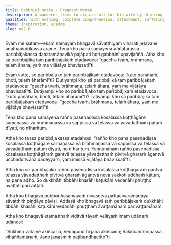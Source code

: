```yaml
---
title: Gabbhinī sutta - Pregnant Woman
description: A wanderer tries to acquire oil for his wife by drinking it and intending to regurgitate it later. This causes him terrible pain. The Buddha uses this to teach that attachment to possessions leads to suffering, while true happiness belongs to those who are free from such entanglements.
qualities: with nothing, complete comprehension, attachment, suffering
theme: inspiration, wisdom
slug: ud2.6
---
```


Evaṁ me sutaṁ—ekaṁ samayaṁ bhagavā sāvatthiyaṁ viharati jetavane anāthapiṇḍikassa ārāme. Tena kho pana samayena aññatarassa paribbājakassa daharamāṇavikā pajāpati hoti gabbhinī upavijaññā. Atha kho sā paribbājikā taṁ paribbājakaṁ etadavoca: “gaccha tvaṁ, brāhmaṇa, telaṁ āhara, yaṁ me vijātāya bhavissatī”ti.

Evaṁ vutte, so paribbājako taṁ paribbājikaṁ etadavoca: “kuto panāhaṁ, bhoti, telaṁ āharāmī”ti? Dutiyampi kho sā paribbājikā taṁ paribbājakaṁ etadavoca: “gaccha tvaṁ, brāhmaṇa, telaṁ āhara, yaṁ me vijātāya bhavissatī”ti. Dutiyampi kho so paribbājako taṁ paribbājikaṁ etadavoca: “kuto panāhaṁ, bhoti, telaṁ āharāmī”ti? Tatiyampi kho sā paribbājikā taṁ paribbājakaṁ etadavoca: “gaccha tvaṁ, brāhmaṇa, telaṁ āhara, yaṁ me vijātāya bhavissatī”ti.

Tena kho pana samayena rañño pasenadissa kosalassa koṭṭhāgāre samaṇassa vā brāhmaṇassa vā sappissa vā telassa vā yāvadatthaṁ pātuṁ dīyati, no nīharituṁ.

Atha kho tassa paribbājakassa etadahosi: “rañño kho pana pasenadissa kosalassa koṭṭhāgāre samaṇassa vā brāhmaṇassa vā sappissa vā telassa vā yāvadatthaṁ pātuṁ dīyati, no nīharituṁ. Yannūnāhaṁ rañño pasenadissa kosalassa koṭṭhāgāraṁ gantvā telassa yāvadatthaṁ pivitvā gharaṁ āgantvā ucchadditvāna dadeyyaṁ, yaṁ imissā vijātāya bhavissatī”ti.

Atha kho so paribbājako rañño pasenadissa kosalassa koṭṭhāgāraṁ gantvā telassa yāvadatthaṁ pivitvā gharaṁ āgantvā neva sakkoti uddhaṁ kātuṁ, na pana adho. So dukkhāhi tibbāhi kharāhi kaṭukāhi vedanāhi phuṭṭho āvaṭṭati parivaṭṭati.

Atha kho bhagavā pubbaṇhasamayaṁ nivāsetvā pattacīvaramādāya sāvatthiṁ piṇḍāya pāvisi. Addasā kho bhagavā taṁ paribbājakaṁ dukkhāhi tibbāhi kharāhi kaṭukāhi vedanāhi phuṭṭhaṁ āvaṭṭamānaṁ parivaṭṭamānaṁ.

Atha kho bhagavā etamatthaṁ viditvā tāyaṁ velāyaṁ imaṁ udānaṁ udānesi:

“Sukhino vata ye akiñcanā,
Vedaguno hi janā akiñcanā;
Sakiñcanaṁ passa vihaññamānaṁ,
Jano janasmiṁ paṭibandhacitto”ti.
